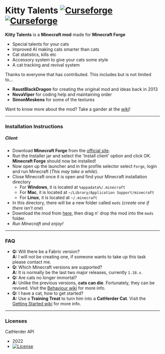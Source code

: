 Kitty Talents [![Curseforge](http://cf.way2muchnoise.eu/full_kitty-talents_downloads.svg)](https://minecraft.curseforge.com/projects/kitty-talents) [![Curseforge](http://cf.way2muchnoise.eu/versions/For%kitty-talents_all.svg)](https://minecraft.curseforge.com/projects/kitty-talents)
===========

**Kitty Talents** is a **Minecraft mod** made for **Minecraft Forge**

* Special talents for your cats
* Improved AI making cats smarter than cats
* Cat statistics, kills etc
* Accessory system to give your cats some style
* A cat tracking and revival system

Thanks to everyone that has contributed. This includes but is not limited to...
 * **RaustBlackDragon** for creating the original mod and ideas back in 2013
 * **NovaViper** for coding help and maintaining order
 * **SimonMeskens** for some of the textures

Want to know more about the mod? Take a gander at the [wiki](https://github.com/sweetrpg/CatHerder/wiki)!

-----------------

### Installation Instructions

##### Client
- Download **Minecraft Forge** from the [official site](https://files.minecraftforge.net/).
- Run the Installer jar and select the 'Install client' option and click OK. **Minecraft Forge** should now be installed!
- Now open up the launcher and in the profile selector select ```Forge```, login and run Minecraft (*This may take a while*).
- Close Minecraft once it is open and find your Minecraft installation directory
  - For **Windows**, it is located at ```%appadata%/.minecraft```
  - For **Mac**, it is located at ````~/Library/Application Support/minecraft````
  - For **Linux**, it is located at ```~/.minecraft``` 
- In this directory, there will be a new folder called ```mods``` (*create one if there isn't one*)
- Download the mod from [here](https://www.curseforge.com/minecraft/mc-mods/kitty-talents/files), then drag n' drop the mod into the ```mods``` folder.
- *Run Minecraft and enjoy!*

-----------------

### FAQ
 - **Q:** Will there be a Fabric version?  
   **A:** I will not be creating one, if someone wants to take up this task please contact me.
 - **Q:** Which Minecraft versions are supported?  
   **A:** It is normally be the last two major releases, currently `1.18.x`.
 - **Q:** Are cats no longer immortal?  
   **A:** Unlike the previous versions, **cats can die**. Fortunately, they can be revived. Visit the [Behaviour wiki](https://github.com/sweetrpg/CatHerder/wiki/Behavior#immortality-only-mc-112-and-older-versions-for-mc-115) for more info.
 - **Q:** I have a cat, how to get started?  
   **A:** Use a **Training Treat** to turn him into a **CatHerder Cat**. Visit the [Getting Started wiki](https://github.com/sweetrpg/CatHerder/wiki/Getting-Started) for more info.

-----------------

### Licenses
CatHerder API
 - 2022
 - [![License](https://img.shields.io/badge/License-MIT-green.svg?style=flat-square)](http://opensource.org/licenses/MIT)
